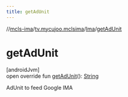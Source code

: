 ```yaml
---
title: getAdUnit
---
```

//[mcls-ima](../../../index.html)/[tv.mycujoo.mclsima](../index.html)/[Ima](index.html)/[getAdUnit](get-ad-unit.html)



# getAdUnit



[androidJvm]\
open override fun [getAdUnit](get-ad-unit.html)(): [String](https://kotlinlang.org/api/latest/jvm/stdlib/kotlin/-string/index.html)



AdUnit to feed Google IMA




